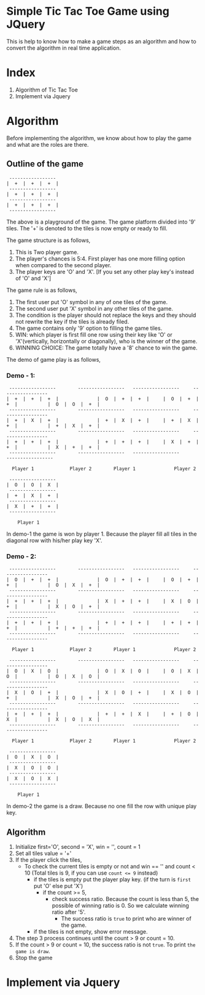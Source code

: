 # Simple Tic Tac Toe Game using JQuery

This is help to know how to make a game steps as an algorithm and how to convert the algorithm in real time application.

# Index

1. Algorithm of Tic Tac Toe
2. Implement via Jquery

# Algorithm

Before implementing the algorithm, we know about how to play the game and what are the roles are there.

## Outline of the game

```
 -----------------
|  +  |  +  |  +  |
 -----------------
|  +  |  +  |  +  |
 -----------------
|  +  |  +  |  +  |
 -----------------
```

The above is a playground of the game. The game platform divided into '9' tiles. The '+' is denoted to the tiles is now empty or ready to fill.

The game structure is as follows,

1. This is Two player game.
2. The player's chances is 5:4. First player has one more filling option when compared to the second player.
3. The player keys are 'O' and 'X'. [If you set any other play key's instead of 'O' and 'X']

The game rule is as follows,

1. The first user put 'O' symbol in any of one tiles of the game.
2. The second user put 'X' symbol in any other tiles of the game. 
3. The condition is the player should not replace the keys and they should not rewrite the key if the tiles is already filed.
4. The game contains only '9' option to filling the game tiles.
5. WIN: which player is first fill one row using their key like 'O' or 'X'(vertically, horizontally or diagonally), who is the winner of the game.
6. WINNING CHOICE: The game totally have a '8' chance to win the game.

The demo of game play is as follows,

### Demo - 1:

```
 -----------------		  -----------------	  -----------------	   	-----------------
|  +  |  +  |  +  |              |  O  |  +  |  +  |     |  O  |  +  |  +  |           |  O  |  O  |  +  |
 -----------------		  -----------------	  -----------------	   	-----------------
|  +  |  X  |  +  |              |  +  |  X  |  +  |     |  +  |  X  |  +  |           |  +  |  X  |  +  |
 -----------------		  -----------------	  -----------------	   	-----------------
|  +  |  +  |  +  |              |  +  |  +  |  +  |     |  X  |  +  |  +  |           |  X  |  +  |  +  |
 -----------------		  -----------------	  -----------------	        -----------------

  Player 1			   Player 2	 	   Player 1		         Player 2
```

```
 -----------------
|  O  |  O  |  X  |
 -----------------
|  +  |  X  |  +  |
 -----------------
|  X  |  +  |  +  |
 -----------------

 	Player 1
```

In demo-1 the game is won by player 1. Because the player fill all tiles in the diagonal row with his/her play key 'X'.

### Demo - 2:

```
 -----------------		  -----------------	  -----------------	   	-----------------
|  O  |  +  |  +  |              |  O  |  +  |  +  |     |  O  |  +  |  +  |           |  O  |  X  |  +  |
 -----------------		  -----------------	  -----------------	   	-----------------
|  +  |  +  |  +  |              |  X  |  +  |  +  |     |  X  |  O  |  +  |           |  X  |  O  |  +  |
 -----------------		  -----------------	  -----------------	   	-----------------
|  +  |  +  |  +  |              |  +  |  +  |  +  |     |  +  |  +  |  +  |           |  +  |  +  |  +  |
 -----------------		  -----------------	  -----------------	   	-----------------

  Player 1			   Player 2	 	   Player 1		         Player 2
```

```
 -----------------		  -----------------	  -----------------	   	-----------------
|  O  |  X  |  O  |              |  O  |  X  |  O  |     |  O  |  X  |  O  |           |  O  |  X  |  O  |
 -----------------		  -----------------	  -----------------	   	-----------------
|  X  |  O  |  +  |              |  X  |  O  |  +  |     |  X  |  O  |  +  |           |  X  |  O  |  +  |
 -----------------		  -----------------	  -----------------	   	-----------------
|  +  |  +  |  +  |              |  +  |  +  |  X  |     |  +  |  O  |  X  |           |  X  |  O  |  X  |
 -----------------		  -----------------	  -----------------	   	-----------------

  Player 1			   Player 2	 	   Player 1		         Player 2
```

```
 -----------------
|  O  |  X  |  O  |
 -----------------
|  X  |  O  |  O  |
 -----------------
|  X  |  O  |  X  |
 -----------------

 	Player 1
```

In demo-2 the game is a draw. Because no one fill the row with unique play key.

## Algorithm

1. Initialize first='O', second = 'X', win = '', count = 1
2. Set all tiles value = '+'
3. If the player click the tiles,
	- To check the current tiles is empty or not and win == '' and count < 10 (Total tiles is 9, if you can use `count <= 9` instead)
		- if the tiles is empty put the player play key. (if the turn is `first` put 'O' else put 'X')
			- if the count >= 5,
				- check success ratio. Because the count is less than 5, the possible of winning ratio is 0. So we calculate winning ratio after '5'.
					- The success ratio is `true` to print who are winner of the game.
		- if the tiles is not empty, show error message.
4. The step 3 process continues until the count > 9 or count = 10.
5. If the count > 9 or count = 10, the success ratio is not `true`. To print `the game is draw`.
6. Stop the game

# Implement via Jquery
